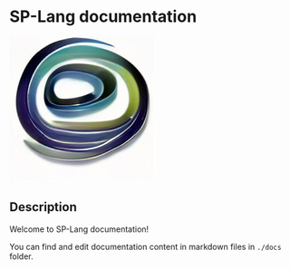 # SP-Lang documentation

![SP-lang logo](./docs/splang-logo.jpg)

## Description

Welcome to SP-Lang documentation!

You can find and edit documentation content in markdown files in `./docs` folder.
